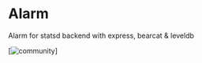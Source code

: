 # Alarm
Alarm for statsd backend with express, bearcat &amp; leveldb

[![community](http://api.hypertrons.io/docs/github/oss-mentor-bot/hypertrons/community.svg)]
